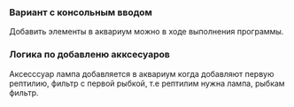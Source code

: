 ### Вариант с консольным вводом
Добавить элементы в аквариум можно в ходе выполнения программы.
### Логика по добавленю акксесуаров
Аксесссуар лампа добавляется в аквариум когда добавляют первую рептилию, фильтр с первой рыбкой, т.е рептилим нужна лампа, рыбкам фильтр.
